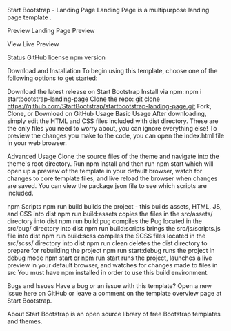 Start Bootstrap - Landing Page
Landing Page is a multipurpose landing page template .

Preview
Landing Page Preview

View Live Preview

Status
GitHub license npm version

Download and Installation
To begin using this template, choose one of the following options to get started:

Download the latest release on Start Bootstrap
Install via npm: npm i startbootstrap-landing-page
Clone the repo: git clone https://github.com/StartBootstrap/startbootstrap-landing-page.git
Fork, Clone, or Download on GitHub
Usage
Basic Usage
After downloading, simply edit the HTML and CSS files included with dist directory. These are the only files you need to worry about, you can ignore everything else! To preview the changes you make to the code, you can open the index.html file in your web browser.

Advanced Usage
Clone the source files of the theme and navigate into the theme's root directory. Run npm install and then run npm start which will open up a preview of the template in your default browser, watch for changes to core template files, and live reload the browser when changes are saved. You can view the package.json file to see which scripts are included.

npm Scripts
npm run build builds the project - this builds assets, HTML, JS, and CSS into dist
npm run build:assets copies the files in the src/assets/ directory into dist
npm run build:pug compiles the Pug located in the src/pug/ directory into dist
npm run build:scripts brings the src/js/scripts.js file into dist
npm run build:scss compiles the SCSS files located in the src/scss/ directory into dist
npm run clean deletes the dist directory to prepare for rebuilding the project
npm run start:debug runs the project in debug mode
npm start or npm run start runs the project, launches a live preview in your default browser, and watches for changes made to files in src
You must have npm installed in order to use this build environment.

Bugs and Issues
Have a bug or an issue with this template? Open a new issue here on GitHub or leave a comment on the template overview page at Start Bootstrap.

About
Start Bootstrap is an open source library of free Bootstrap templates and themes. 



